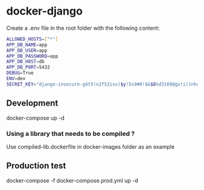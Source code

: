 # docker-django

Create a .env file in the root folder with the following content:

```bash
ALLOWED_HOSTS=["*"]
APP_DB_NAME=app
APP_DB_USER=app
APP_DB_PASSWORD=app
APP_DB_HOST=db
APP_DB_PORT=5432
DEBUG=True
ENV=dev
SECRET_KEY="django-insecure-g4t5!n2f53ixx)$y!5s9#8!$&$8%d3169@gv!i()nhcr9yk*l0"
```

## Development
docker-compose up -d

### Using a library that needs to be compiled ? 

Use compiled-lib.dockerfile in docker-images folder as an example

## Production test
docker-compose -f docker-compose.prod.yml up -d